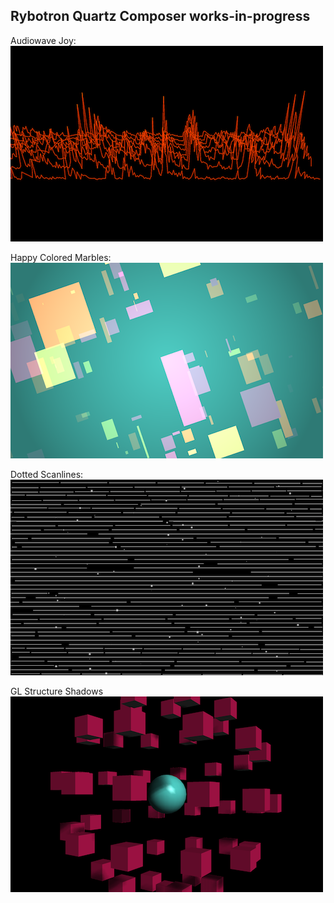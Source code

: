 Rybotron Quartz Composer works-in-progress
------------------------------------------

Audiowave Joy:
<br />
![audiowavejoy](/images/audiowavejoy.png)

Happy Colored Marbles:
<br />
![Happy Colored Marbles](/images/happycoloredmarbles.png)

Dotted Scanlines:
<br />
![Dotted Scanlines](/images/dottedscanlines.png)

GL Structure Shadows
<br />
![GL Structure Shadows](/images/glstructureshadows.png)